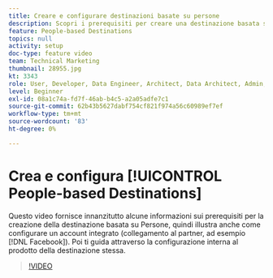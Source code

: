 ```yaml
---
title: Creare e configurare destinazioni basate su persone
description: Scopri i prerequisiti per creare una destinazione basata su Persone e come configurare un account integrato (collegamento al partner, ad esempio Facebook). Scopri la configurazione interna al prodotto della destinazione stessa.
feature: People-based Destinations
topics: null
activity: setup
doc-type: feature video
team: Technical Marketing
thumbnail: 28955.jpg
kt: 3343
role: User, Developer, Data Engineer, Architect, Data Architect, Admin, Leader
level: Beginner
exl-id: 08a1c74a-fd7f-46ab-b4c5-a2a05adfe7c1
source-git-commit: 62b43b5627dabf754cf821f974a56c60989ef7ef
workflow-type: tm+mt
source-wordcount: '83'
ht-degree: 0%

---
```


# Crea e configura [!UICONTROL People-based Destinations]

Questo video fornisce innanzitutto alcune informazioni sui prerequisiti per la creazione della destinazione basata su Persone, quindi illustra anche come configurare un account integrato (collegamento al partner, ad esempio [!DNL Facebook]). Poi ti guida attraverso la configurazione interna al prodotto della destinazione stessa.

>[!VIDEO](https://video.tv.adobe.com/v/36988/?quality=12&captions=ita)
